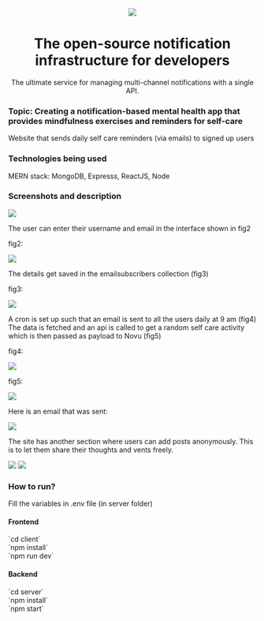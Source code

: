 <div align="center">
    <a href="https://connect.novu.co" target="_blank"><img src="https://user-images.githubusercontent.com/100117126/235352632-e3e22d9e-2c8b-43d3-a297-dd8fbd90fc56.png" /></a>
</div>

<h1 align="center">The open-source notification infrastructure for developers</h1>

<div align="center">
The ultimate service for managing multi-channel notifications with a single API.
</div>

<h3>Topic: Creating a notification-based mental health app that provides mindfulness exercises and reminders for self-care</h3>
<p>Website that sends daily self care reminders (via emails) to signed up users</p>

<h3>Technologies being used</h3>
<p>MERN stack: MongoDB, Expresss, ReactJS, Node </p>

<!-- <h3>App Link</h3>
<p>If there is</p> -->

<h3>Screenshots and description</h3>
<img src="https://github.com/LunarMarathon/connect-readme/assets/113847439/04b1d9fc-e2f5-4b42-95ac-7a6c0b9e35e1"/>

<p> The user can enter their username and email in the interface shown in fig2 </p>
<p>fig2: </p>
<img src="https://github.com/LunarMarathon/connect-readme/assets/113847439/98790894-36e2-4598-a1e6-7b52028c91ba"/>

<p>The details get saved in the emailsubscribers collection (fig3) </p>
<p>fig3:</p> 
<img src="https://github.com/LunarMarathon/connect-readme/assets/113847439/8d83c953-4406-4b62-9688-a3750e136bbc"/>

<p>A cron is set up such that an email is sent to all the users daily at 9 am (fig4) The data is fetched and an api is called to get a random self care activity which is then passed as payload to Novu (fig5)</p>
<p>fig4: </p>
<img src="https://github.com/LunarMarathon/connect-readme/assets/113847439/281df8bb-4b23-4ca0-9b61-1315a8349684"/>
<p>fig5: </p>
<img src="https://github.com/LunarMarathon/connect-readme/assets/113847439/cbf1dca2-d5e5-43ab-8173-62e22e388a4a"/>

<p>Here is an email that was sent: </p>
<img src="https://github.com/LunarMarathon/connect-readme/assets/113847439/985e99bf-ffa5-48da-adec-7268c0f93e12"/>

<p>The site has another section where users can add posts anonymously. This is to let them share their thoughts and vents freely.</p>
<img src="https://github.com/LunarMarathon/connect-readme/assets/113847439/17106d18-2d6f-4142-908f-df4c7a00851d"/>
<img src="https://github.com/LunarMarathon/connect-readme/assets/113847439/3a6cd328-aeba-4821-af6f-aeec9c11b466"/>
<!-- <h3>Description</h3>
<p>Explain what you have build in the most detailed way</p> -->

<h3>How to run?</h3>
<p>Fill the variables in .env file (in server folder)</p>
<h4>Frontend</h4>
    `cd client` <br>
    `npm install` <br>
    `npm run dev`   
<h4>Backend</h4>
    `cd server` <br>
    `npm install` <br>
    `npm start` 
    
<!-- <h3>Who are you?</h3>
<p>Give us your best description who are you, and why you have decided to build this project</p>

<h3>Additional Resources/Info</h3>
<p>If you have</p> -->
